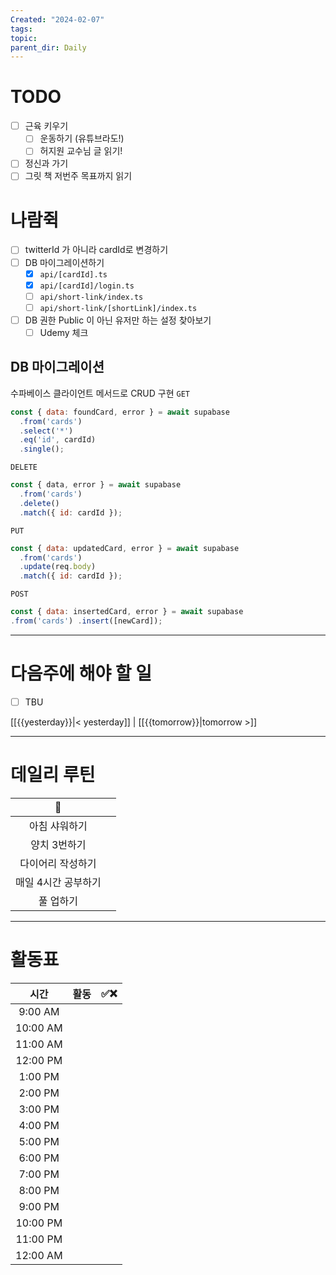 ```yaml
---
Created: "2024-02-07"
tags: 
topic: 
parent_dir: Daily
---
```

# TODO
- [ ] 근육 키우기
	- [ ] 운동하기 (유튜브라도!)
	- [ ] 허지원 교수님 글 읽기!
- [ ] 정신과 가기
- [ ] 그릿 책 저번주 목표까지 읽기
# 나람쥑
- [ ] twitterId 가 아니라 cardId로 변경하기
- [ ] DB 마이그레이션하기
	- [x] `api/[cardId].ts`
	- [x] `api/[cardId]/login.ts`
	- [ ] `api/short-link/index.ts`
	- [ ] `api/short-link/[shortLink]/index.ts`
- [ ] DB 권한 Public 이 아닌 유저만 하는 설정 찾아보기
	- [ ] Udemy 체크

## DB 마이그레이션
수파베이스 클라이언트 메서드로 CRUD 구현
`GET`
```js
const { data: foundCard, error } = await supabase
  .from('cards')
  .select('*')
  .eq('id', cardId)
  .single();
```

`DELETE`
```js
const { data, error } = await supabase
  .from('cards')
  .delete()
  .match({ id: cardId });
```

`PUT`
```js
const { data: updatedCard, error } = await supabase
  .from('cards')
  .update(req.body)
  .match({ id: cardId });
```

`POST`
```js
const { data: insertedCard, error } = await supabase
.from('cards') .insert([newCard]);
```

----
# 다음주에 해야 할 일
- [ ] TBU 
  
[[{{yesterday}}|< yesterday]] | [[{{tomorrow}}|tomorrow >]]  
  
---  
# 데일리 루틴
|         🐣          |     |
|:-------------------:|:---:|
|    아침 샤워하기    |     |
|    양치 3번하기     |     |
|  다이어리 작성하기  |     |
| 매일 4시간 공부하기 |     |
|      풀 업하기      |     |

----
# 활동표
| 시간 | 활동 | ✅❌ |
| :--: | :--: | ---- |
| 9:00 AM |  |  |
| 10:00 AM |  |  |
| 11:00 AM |  |  |
| 12:00 PM |  |  |
| 1:00 PM |  |  |
| 2:00 PM |  |  |
| 3:00 PM |  |  |
| 4:00 PM |  |  |
| 5:00 PM |  |  |
| 6:00 PM |  |  |
| 7:00 PM |  |  |
| 8:00 PM |  |  |
| 9:00 PM |  |  |
| 10:00 PM |  |  |
| 11:00 PM |  |  |
| 12:00 AM |  |  |
